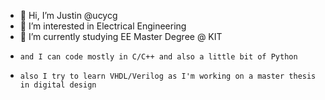 - 👋 Hi, I’m Justin @ucycg
- 👀 I’m interested in Electrical Engineering
- 🌱 I’m currently studying EE Master Degree @ KIT
-     and I can code mostly in C/C++ and also a little bit of Python
-     also I try to learn VHDL/Verilog as I'm working on a master thesis in digital design

<!---
ucycg/ucycg is a ✨ special ✨ repository because its `README.md` (this file) appears on your GitHub profile.
You can click the Preview link to take a look at your changes.
--->
